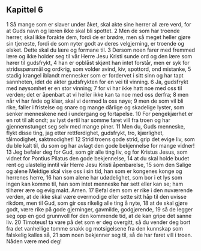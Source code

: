 ## Kapittel 6

1 Så mange som er slaver under åket, skal akte sine herrer all ære verd, for at Guds navn og læren ikke skal bli spottet.
2 Men de som har troende herrer, skal ikke forakte dem, fordi de er brødre, men så meget heller gjøre sin tjeneste, fordi de som nyter godt av deres velgjerning, er troende og elsket. Dette skal du lære og formane til.
3 Dersom noen farer med fremmed lære og ikke holder seg til vår Herre Jesu Kristi sunde ord og den lære som hører til gudsfrykt,
4 han er opblåst skjønt han intet forstår, men er syk for stridsspørsmål og ordkrig, som volder avind, kiv, spottord, ond mistanke,
5 stadig krangel iblandt mennesker som er fordervet i sitt sinn og har tapt sannheten, idet de akter gudsfrykten for en vei til vinning.
6 Ja, gudsfrykt med nøysomhet er en stor vinning;
7 for vi har ikke hatt noe med oss til verden; det er åpenbart at vi heller ikke kan ta noe med oss derfra;
8 men når vi har føde og klær, skal vi dermed la oss nøye;
9 men de som vil bli rike, faller i fristelse og snare og mange dårlige og skadelige lyster, som senker menneskene ned i undergang og fortapelse.
10 For pengekjærhet er en rot til alt ondt; av lyst dertil har somme faret vill fra troen og har gjennemstunget seg selv med mange piner.
11 Men du, Guds menneske, flykt disse ting, jag etter rettferdighet, gudsfrykt, tro, kjærlighet, tålmodighet, saktmodighet!
12 Strid troens gode strid, grip det evige liv, som du ble kalt til, du som og har avlagt den gode bekjennelse for mange vidner!
13 Jeg befaler deg for Gud, som gir alle ting liv, og for Kristus Jesus, som vidnet for Pontius Pilatus den gode bekjennelse,
14 at du skal holde budet rent og ulastelig inntil vår Herre Jesu Kristi åpenbarelse,
15 som den Salige og alene Mektige skal vise oss i sin tid, han som er kongenes konge og herrenes herre,
16 han som alene har udødelighet, som bor i et lys som ingen kan komme til, han som intet menneske har sett eller kan se; ham tilhører ære og evig makt. Amen.
17 Befal dem som er rike i den nuværende verden, at de ikke skal være overmodige eller sette sitt håp til den uvisse rikdom, men til Gud, som gir oss rikelig alle ting å nyte,
18 at de skal gjøre godt, være rike på gode gjerninger, gavmilde, godgjørende,
19 så de legger seg opp en god grunnvoll for den kommende tid, at de kan gripe det sanne liv.
20 Timoteus! ta vare på det som er deg overgitt, så du vender deg bort fra det vanhellige tomme snakk og motsigelsene fra den kunnskap som falskelig kalles så,
21 som noen bekjenner seg til, så de har faret vill i troen. Nåden være med deg!
